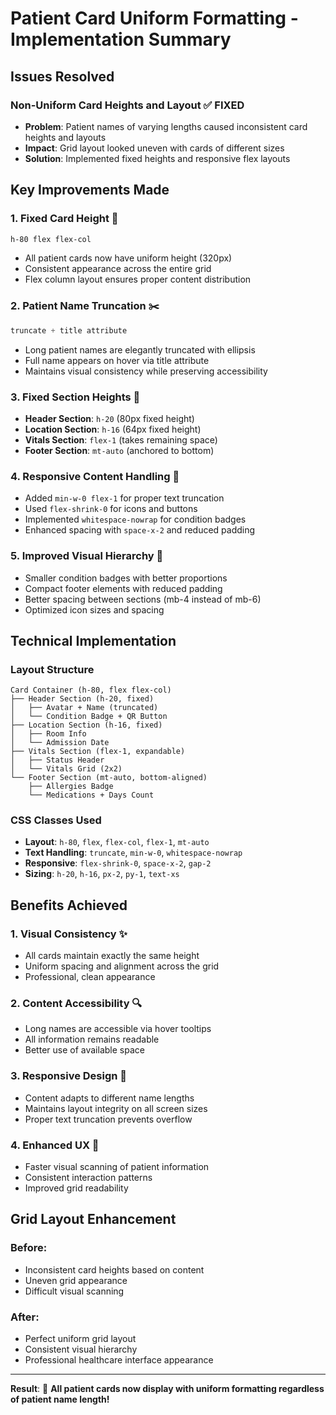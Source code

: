 # Patient Card Uniform Formatting - Implementation Summary

## Issues Resolved

### **Non-Uniform Card Heights and Layout** ✅ FIXED
- **Problem**: Patient names of varying lengths caused inconsistent card heights and layouts
- **Impact**: Grid layout looked uneven with cards of different sizes
- **Solution**: Implemented fixed heights and responsive flex layouts

## Key Improvements Made

### 1. **Fixed Card Height** 🎯
```css
h-80 flex flex-col
```
- All patient cards now have uniform height (320px)
- Consistent appearance across the entire grid
- Flex column layout ensures proper content distribution

### 2. **Patient Name Truncation** ✂️
```css
truncate + title attribute
```
- Long patient names are elegantly truncated with ellipsis
- Full name appears on hover via title attribute
- Maintains visual consistency while preserving accessibility

### 3. **Fixed Section Heights** 📏
- **Header Section**: `h-20` (80px fixed height)
- **Location Section**: `h-16` (64px fixed height)  
- **Vitals Section**: `flex-1` (takes remaining space)
- **Footer Section**: `mt-auto` (anchored to bottom)

### 4. **Responsive Content Handling** 📱
- Added `min-w-0 flex-1` for proper text truncation
- Used `flex-shrink-0` for icons and buttons
- Implemented `whitespace-nowrap` for condition badges
- Enhanced spacing with `space-x-2` and reduced padding

### 5. **Improved Visual Hierarchy** 🎨
- Smaller condition badges with better proportions
- Compact footer elements with reduced padding
- Better spacing between sections (mb-4 instead of mb-6)
- Optimized icon sizes and spacing

## Technical Implementation

### Layout Structure
```
Card Container (h-80, flex flex-col)
├── Header Section (h-20, fixed)
│   ├── Avatar + Name (truncated)
│   └── Condition Badge + QR Button
├── Location Section (h-16, fixed)
│   ├── Room Info
│   └── Admission Date
├── Vitals Section (flex-1, expandable)
│   ├── Status Header
│   └── Vitals Grid (2x2)
└── Footer Section (mt-auto, bottom-aligned)
    ├── Allergies Badge
    └── Medications + Days Count
```

### CSS Classes Used
- **Layout**: `h-80`, `flex`, `flex-col`, `flex-1`, `mt-auto`
- **Text Handling**: `truncate`, `min-w-0`, `whitespace-nowrap`
- **Responsive**: `flex-shrink-0`, `space-x-2`, `gap-2`
- **Sizing**: `h-20`, `h-16`, `px-2`, `py-1`, `text-xs`

## Benefits Achieved

### 1. **Visual Consistency** ✨
- All cards maintain exactly the same height
- Uniform spacing and alignment across the grid
- Professional, clean appearance

### 2. **Content Accessibility** 🔍
- Long names are accessible via hover tooltips
- All information remains readable
- Better use of available space

### 3. **Responsive Design** 📱
- Content adapts to different name lengths
- Maintains layout integrity on all screen sizes
- Proper text truncation prevents overflow

### 4. **Enhanced UX** 👥
- Faster visual scanning of patient information
- Consistent interaction patterns
- Improved grid readability

## Grid Layout Enhancement

### Before:
- Inconsistent card heights based on content
- Uneven grid appearance
- Difficult visual scanning

### After:
- Perfect uniform grid layout
- Consistent visual hierarchy
- Professional healthcare interface appearance

---

**Result**: 🎉 **All patient cards now display with uniform formatting regardless of patient name length!**
